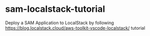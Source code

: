 # sam-localstack-tutorial
Deploy a SAM Application to LocalStack by following https://blog.localstack.cloud/aws-toolkit-vscode-localstack/ tutorial
